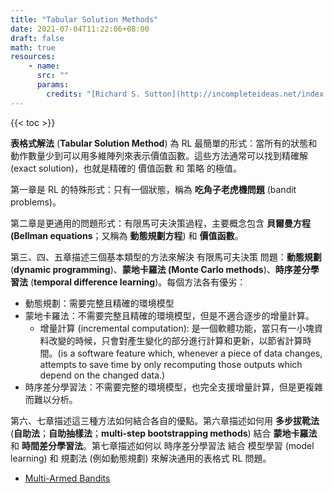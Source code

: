 ```yaml
---
title: "Tabular Solution Methods"
date: 2021-07-04T11:22:06+08:00
draft: false
math: true
resources:
    - name:
      src: ""
      params:
        credits: "[Richard S. Sutton](http://incompleteideas.net/index.html) and [Andrew G. Barto](https://people.cs.umass.edu/~barto/) on [Reinforcement Learning: An Introduction](http://incompleteideas.net/book/RLbook2020.pdf)"
---
```


{{< toc >}}

**表格式解法** (**Tabular Solution Method**) 為 RL 最簡單的形式：當所有的狀態和動作數量少到可以用多維陣列來表示價值函數。這些方法通常可以找到精確解 (exact solution)，也就是精確的 價值函數 和 策略 的極值。

第一章是 RL 的特殊形式：只有一個狀態，稱為 **吃角子老虎機問題** (bandit problems)。

第二章是更通用的問題形式：有限馬可夫決策過程，主要概念包含 **貝爾曼方程 (Bellman equations**；又稱為 **動態規劃方程**) 和 **價值函數**。

第三、四、五章描述三個基本類型的方法來解決 有限馬可夫決策 問題：**動態規劃** (**dynamic programming**)、**蒙地卡羅法 (Monte Carlo methods**)、**時序差分學習法** (**temporal difference learning**)。每個方法各有優劣：

- 動態規劃：需要完整且精確的環境模型
- 蒙地卡羅法：不需要完整且精確的環境模型，但是不適合逐步的增量計算。
    - 增量計算 (incremental computation): 是一個軟體功能，當只有一小塊資料改變的時候，只會對產生變化的部分進行計算和更新，以節省計算時間。(is a software feature which, whenever a piece of data changes, attempts to save time by only recomputing those outputs which depend on the changed data.)
- 時序差分學習法：不需要完整的環境模型，也完全支援增量計算，但是更複雜而難以分析。

第六、七章描述這三種方法如何結合各自的優點。第六章描述如何用 **多步拔靴法** (**自助法**；**自助抽樣法**；**multi-step bootstrapping methods**) 結合 **蒙地卡羅法** 和 **時間差分學習法**。第七章描述如何以 時序差分學習法 結合 模型學習 (model learning) 和 規劃法 (例如動態規劃) 來解決通用的表格式 RL 問題。

- [Multi-Armed Bandits](multi-armed-bandits/)
